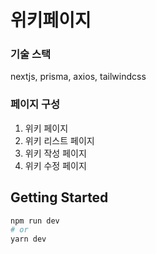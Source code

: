 # 위키페이지

### 기술 스택

nextjs, prisma, axios, tailwindcss

### 페이지 구성

1. 위키 페이지
2. 위키 리스트 페이지
3. 위키 작성 페이지
4. 위키 수정 페이지

## Getting Started

```bash
npm run dev
# or
yarn dev
```
